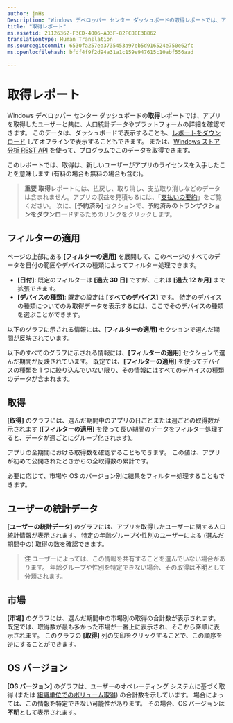 ```yaml
---
author: jnHs
Description: "Windows デベロッパー センター ダッシュボードの取得レポートでは、アプリを取得したユーザーと共に、人口統計データやプラットフォームの詳細を確認できます。"
title: "取得レポート"
ms.assetid: 21126362-F3CD-4006-AD3F-82FC88E3B862
translationtype: Human Translation
ms.sourcegitcommit: 6530fa257ea3735453a97eb5d916524e750e62fc
ms.openlocfilehash: bfdf4f9f2d94a31a1c159e947615c10abf556aad

---
```


# 取得レポート


Windows デベロッパー センター ダッシュボードの**取得**レポートでは、アプリを取得したユーザーと共に、人口統計データやプラットフォームの詳細を確認できます。 このデータは、ダッシュボードで表示することも、[レポートをダウンロード](download-analytic-reports.md) してオフラインで表示することもできます。 または、[Windows ストア分析 REST API](../monetize/access-analytics-data-using-windows-store-services.md) を使って、プログラムでこのデータを取得できます。

このレポートでは、取得は、新しいユーザーがアプリのライセンスを入手したことを意味します (有料の場合も無料の場合も含む)。

> **重要**  **取得**レポートには、払戻し、取り消し、支払取り消しなどのデータは含まれません。アプリの収益を見積もるには、「[支払いの要約](payout-summary.md)」をご覧ください。 次に、**[予約済み]** セクションで、**予約済みのトランザクションをダウンロード**するためのリンクをクリックします。



## フィルターの適用


ページの上部にある **[フィルターの適用]** を展開して、このページのすべてのデータを日付の範囲やデバイスの種類によってフィルター処理できます。

-   **[日付]**: 既定のフィルターは **[過去 30 日]** ですが、これは **[過去 12 か月]** まで拡張できます。
-   **[デバイスの種類]**: 既定の設定は **[すべてのデバイス]** です。 特定のデバイスの種類についてのみ取得データを表示するには、ここでそのデバイスの種類を選ぶことができます。

以下のグラフに示される情報には、**[フィルターの適用]** セクションで選んだ期間が反映されています。

以下のすべてのグラフに示される情報には、**[フィルターの適用]** セクションで選んだ期間が反映されています。 既定では、**[フィルターの適用]** を使ってデバイスの種類を 1 つに絞り込んでいない限り、その情報にはすべてのデバイスの種類のデータが含まれます。

## 取得


**[取得]** のグラフには、選んだ期間中のアプリの日ごとまたは週ごとの取得数が示されます (**[フィルターの適用]** を使って長い期間のデータをフィルター処理すると、データが週ごとにグループ化されます)。

アプリの全期間における取得数を確認することもできます。 この値は、アプリが初めて公開されたときからの全取得数の累計です。

必要に応じて、市場や OS のバージョン別に結果をフィルター処理することもできます。

## ユーザーの統計データ


**[ユーザーの統計データ]** のグラフには、アプリを取得したユーザーに関する人口統計情報が表示されます。 特定の年齢グループや性別のユーザーによる (選んだ期間中の) 取得の数を確認できます。

> **注**  ユーザーによっては、この情報を共有することを選んでいない場合があります。 年齢グループや性別を特定できない場合、その取得は**不明**として分類されます。

 

## 市場


**[市場]** のグラフには、選んだ期間中の市場別の取得の合計数が表示されます。 既定では、取得数が最も多かった市場が一番上に表示され、そこから降順に表示されます。 このグラフの **[取得]** 列の矢印をクリックすることで、この順序を逆にすることができます。

## OS バージョン


**[OS バージョン]** のグラフは、ユーザーのオペレーティング システムに基づく取得 (または [組織単位でのボリューム取得](organizational-licensing.md)) の合計数を示しています。 場合によっては、この情報を特定できない可能性があります。 その場合、OS バージョンは**不明**として表示されます。



 

 



<!--HONumber=Jun16_HO4-->


